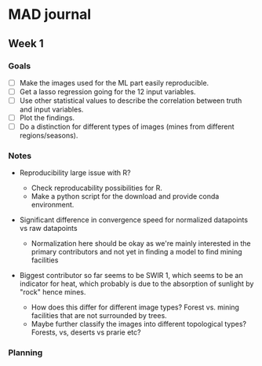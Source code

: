 # MAD journal

## Week 1

### Goals
- [ ] Make the images used for the ML part easily reproducible.
- [ ] Get a lasso regression going for the 12 input variables.
- [ ] Use other statistical values to describe the correlation between truth and input variables.
- [ ] Plot the findings.
- [ ] Do a distinction for different types of images (mines from different regions/seasons).

### Notes
- Reproducibility large issue with R?
    - Check reproducability possibilities for R.
    - Make a python script for the download and provide conda environment.

- Significant difference in convergence speed for normalized datapoints vs raw datapoints
    - Normalization here should be okay as we're mainly interested in the primary contributors and not yet in finding a model to find mining facilities

- Biggest contributor so far seems to be SWIR 1, which seems to be an indicator for heat, which probably is due to the absorption of sunlight by "rock" hence mines.
    - How does this differ for different image types? Forest vs. mining facilities that are not surrounded by trees.
    - Maybe further classify the images into different topological types? Forests, vs, deserts vs prarie etc?
### Planning

